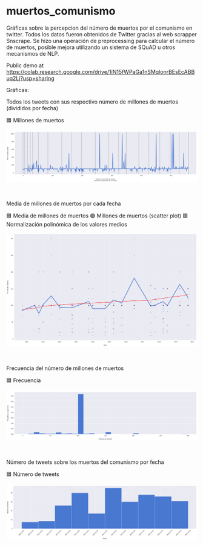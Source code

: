 # muertos_comunismo
Gráficas sobre la percepcion del número de muertos por el comunismo en twitter.
Todos los datos fueron obtenidos de Twitter gracias al web scrapper Snscrape. Se hizo una operación de preprocessing para calcular el número de muertos, posible mejora utilizando un sistema de SQuAD u otros mecanismos de NLP.

Public demo at https://colab.research.google.com/drive/1iN15fWPaGa1nSMqlonrBEsEcABBuq2Lj?usp=sharing



Gráficas:

Todos los tweets con sus respectivo número de millones de muertos (divididos por fecha)

🟦 Millones de muertos

![todos los tweets](https://github.com/elalber2000/muertos_comunismo/blob/main/main.png)

<br />

Media de millones de muertos por cada fecha

🟦 Media de millones de muertos
🟣 Millones de muertos (scatter plot)
🟥 Normalización polinómica de los valores medios

![media de muertes](https://github.com/elalber2000/muertos_comunismo/blob/main/avg.png)

<br />

Frecuencia del número de millones de muertos

🟦 Frecuencia

![frecuencia de muertes](https://github.com/elalber2000/muertos_comunismo/blob/main/freq.png)

<br />

Número de tweets sobre los muertos del comunismo por fecha

🟦 Número de tweets

![numero de tweets por fecha](https://github.com/elalber2000/muertos_comunismo/blob/main/number.png)
